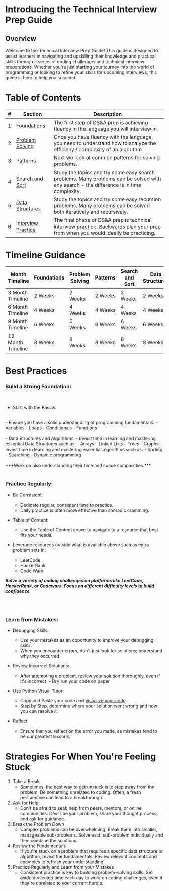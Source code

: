 # Introducing the Technical Interview Prep Guide

## Overview

Welcome to the Technical Interview Prep Guide! This guide is designed to assist learners in navigating and upskilling their knowledge and practical skills through a series of coding challenges and technical interview preparations. Whether you're just starting your journey into the world of programming or looking to refine your skills for upcoming interviews, this guide is here to help you succeed.

# Table of Contents

| #   | Section             | Description                                   |
| --- | ------------------- | --------------------------------------------- |
| 1   | [Foundations](./1_Foundations/FOUNDATIONS.md) | The first step of DS&A prep is achieving fluency in the language you will interview in.|
| 2   | [Problem Solving](./2_Problem_Solving/PROBLEM_SOLVING.md) | Once you have fluency with the language, you need to understand how to analyze the efficieny / complexity of an algorithm |
| 3   | [Patterns](./3_Patterns/PATTERNS.md) | Next we look at common patterns for solving problems. |
| 4   | [Search and Sort](./4_%20Search_and_Sort/SEARCH_AND_SORT.md) | Study the topics and try some easy search problems.  Many problems can be solved with any search - the difference is in time complexity. |
| 5   | [Data Structures](./5_Data_Structures/DATA_STRUCTURES.md) | Study the topics and try some easy recursion problems.  Many problems can be solved both iteratively and recursively. |
| 6   | [Interview Practice](./6_Interview_Practice/INTERVIEW_PRACTICE.md) | The final phase of DS&A prep is technical interview practice. Backwards plan your prep from when you would ideally be practicing. |

# Timeline Guidance

| Month Timeline | Foundations | Problem Solving  | Patterns | Search and Sort | Data Structures | Interview Practice |
| ------- | ------- | ------- | ------- | ------- | ------- | ------- |
|   3 Month Timeline     |   2 Weeks      |   2 Weeks      |     2 Weeks    |   2 Weeks      |  2 Weeks       |   2 Weeks      |
|   6 Month Timeline    |   4 Weeks      |   4 Weeks      |  4 Weeks      |    4 Weeks     |   4 Weeks      |   4 Weeks      |
|   9 Month Timeline     |   6 Weeks      |   6 Weeks      |   6 Weeks      |   6 Weeks      |   6 Weeks      |   6 Weeks      |
|   12 Month Timeline     |   8 Weeks      |    8 Weeks     |    8 Weeks     |   8 Weeks      |   8 Weeks      |    8 Weeks     |


# Best Practices

### Build a Strong Foundation:
<br>

- Start with the Basics: 
<br>
    - Ensure you have a solid understanding of programming fundamentals:
        - Variables
        - Loops
        - Conditionals
        - Functions
<br>
<br>
- Data Structures and Algorithms: 
    - Invest time in learning and mastering essential Data Structures such as:
        - Arrays
        - Linked Lists
        - Trees
        - Graphs 
    - Invest time in learning and mastering essential algorithms such as:
        - Sorting
        - Searching
        - Dynamic programming
    <br>
    <br>
    ***Work on also understanding their time and space complexities.***
<br>
<br>

### Practice Regularly:
- Be Consistent: 
    - Dedicate regular, consistent time to practice.
    - Daily practice is often more effective than sporadic cramming.

- Table of Content: 
    - Use the Table of Content above to navigate to a resource that best fits your needs.

- Leverage resources outside what is available above such as extra problem sets in: 
    - LeetCode
    - HackerRank
    - Code Wars
    
 ***Solve a variety of coding challenges on platforms like LeetCode, HackerRank, or Codewars. Focus on different difficulty levels to build confidence***

 <br>
 <br>

### Learn from Mistakes:

- Debugging Skills: 
    - Use your mistakes as an opportunity to improve your debugging skills.
    - When you encounter errors, don't just look for solutions; understand why they occurred 

- Review Incorrect Solutions: 
    - After attempting a problem, review your solution thoroughly, even if it's incorrect. - Dry run your code on paper
- Use Python Visual Tutor:
    - Copy and Paste your code and [visualize your code](https://pythontutor.com/visualize.html#mode=edit).
    - Step by Step, determine where your solution went wrong and how you can resolve it. 
- Reflect
    - Ensure that you reflect on the error you made, as mistakes tend to be our greatest lessons. 



# Strategies For When You're Feeling Stuck
1. Take a Break
     - Sometimes, the best way to get unstuck is to step away from the problem. Do something unrelated to coding. Often, a fresh perspective can lead to a breakthrough.
2. Ask for Help
    - Don't be afraid to seek help from peers, mentors, or online communities. Describe your problem, share your thought process, and ask for guidance. 
3. Break the Problem Down
    - Complex problems can be overwhelming. Break them into smaller, manageable sub-problems. Solve each sub-problem individually and then combine the solutions.
4. Review the Fundamentals
    - If you're stuck on a problem that requires a specific data structure or algorithm, revisit the fundamentals. Review relevant concepts and examples to refresh your understanding.
5. Practice Regularly and Learn from your Mistakes
    - Consistent practice is key to building problem-solving skills. Set aside dedicated time each day to work on coding challenges, even if they're unrelated to your current hurdle.